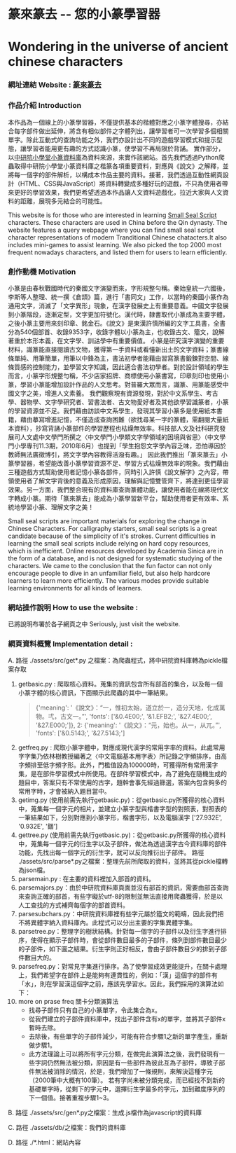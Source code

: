 
# 篆來篆去 -- 您的小篆學習器
# Wondering in the universe of ancient chinese characters 
### 網址連結 Website :  [篆來篆去](https://splend1d.github.io/Zhuan/ "您的小篆學習器")
### 作品介紹 Introduction
本作品為一個線上的小篆學習器，不僅提供基本的楷體對應之小篆字體搜尋，亦結合每字部件做出延伸，將含有相似部件之字體列出，讓學習者可一次學習多個相關單字。除此互動式的查詢功能之外，我們亦設計出不同的遊戲學習模式和提示型態，讓學習者能用更有趣的方式認識小篆，使學習不再局限於背誦。
實作部分，以[中研院小學堂小篆資料庫](http://xiaoxue.iis.sinica.edu.tw/xiaozhuan)為資料來源，來實作該網站。首先我們透過Python爬蟲取得中研院小學堂小篆資料庫之楷篆各項重要資料，對應與《說文》之解釋，並將每一個字的部件解析，以構成本作品主要的資料。接著，我們透過互動性網頁設計（HTML、CSS與JavaScript）將資料轉變成多種好玩的遊戲，不只為使用者帶來更好的學習效果，我們更希望透過本作品讓人文資料遊戲化，拉近大家與人文資料的距離，展現多元結合的可能性。

This website is for those who are interested in learning [Small Seal Script](https://en.wikipedia.org/wiki/Small_seal_script) characters. These characters are used in China before the Qin dynasty. The website features a query webpage where you can find small seal script character representations of modern Tranditional Chinese chatacters.It also includes mini-games to assist learning. We also picked the top 2000 most frequent nowadays characters, and listed them for users to learn efficiently.
### 創作動機 Motivation
小篆是由春秋戰國時代的秦國文字演變而來，字形規整勻稱。秦始皇統一六國後，李斯等人整理、統一撰《倉頡》篇，進行「書同文」工作，以當時的秦國小篆作為通用文字，消滅了「文字異形」現象，在漢字發展史上有重要意義。中國文字發展到小篆階段，逐漸定型，文字更加符號化。漢代時，隸書取代小篆成為主要字體，之後小篆主要用來刻印章、銘金石。《說文》是東漢許慎所編的文字工具書，全書分為540個部首、收錄9353字，收錄字體以小篆為主，也收錄古文、籀文，說解著重於本形本義，在文字學、訓詁學中有重要價值。
小篆是研究漢字演變的重要材料，識篆能直接閱讀古文物，獲得第一手資料或看懂新出土的文字資料；篆書線條單純、用筆簡單，用筆以中鋒為主，書法初學者能藉由習寫篆書鍛鍊對空間、線條質感的控制能力，並學習文字知識，因此適合書法初學者。對於設計領域的學生而言，小篆字形規整勻稱，不少店家招牌、商標使用小篆書寫，印章刻印也使用小篆，學習小篆能增加設計作品的人文思考。對普羅大眾而言，識篆、用篆能感受中國文字之美，增進人文素養。
我們觀察現有資源發現，對於中文系學生、考古學、器物學、文字學研究者、習書法者、古文物愛好者及其他欲學習識篆者，小篆的學習資源並不足。我們藉由訪談中文系學生，發現其學習小篆多是使用紙本書籍，藉由摹寫增進記憶，不僅造成查詢困難（欲找尋某一字的篆體，需翻閱大量紙本資料），抄寫背誦小篆部件的學習歷程也枯燥無效率。科技部人文及社科研究發展司人文處中文學門所撰之〈中文學門小學類文字學領域的困境與省思〉（中文學門小學專刊11.3期，2010年6月）也提到「學生抱怨文字學內容乏味，恐怕導因於教師無法廣徵博引，將文字學內容教得活潑有趣。」
因此我們推出「篆來篆去」小篆學習器，希望能改善小篆學習資源不足、學習方式枯燥無效率的現象。我們藉由三種遊戲方式幫助使用者記憶小篆各部件，同時引入許慎《說文解字》之內容，帶領使用者了解文字背後的意義及形成原因，理解與記憶雙管齊下，將達到更佳學習效果。另一方面，我們整合現有的資料庫查詢篆體功能，讓使用者能在線將現代文字轉成小篆。期待「篆來篆去」能成為小篆學習新平台，幫助使用者更有效率、系統地學習小篆、理解文字之美！

Small seal scripts are important materials for exploring the change in Chinese Characters. For calligraphy starters, small seal scripts is a great candidate because of the simplicity of it's strokes. Current difficulties in learning the small seal scripts include relying on hard copy resources, which is inefficient. Online resources developed by Academia Sinica are in the form of a database, and is not designed for systematic studying of the characters. We came to the conclusion that the fun factor can not only encourage people to dive in an unfamiliar field, but also help hardcore learners to learn more efficiently. The various modes provide suitable learning environments for all kinds of learners.

### 網站操作說明 How to use the website : 
已將說明布署於各子網頁之中
Seriously, just visit the website.

### 網頁資料概覽 Implementation detail :
A. 路徑  ./assets/src/get*.py 之檔案：為爬蟲程式，將中研院資料庫轉為pickle檔案存取
1. getbasic.py : 爬取核心資料。蒐集的資訊包含所有部首的集合，以及每一個小篆字體的核心資訊，下面顯示此爬蟲的其中一筆結果。
    >{'meaning': '《說文》：“一，惟初太始，道立於一，造分天地，化成萬物。弌，古文一。”', 'fonts': ['&0.4E00;', '&1.EFB2;', '&27.4E00;', '&27.E000;']}, 2: {'meaning': '《說文》：“元，始也。从一，从兀。”', 'fonts': ['&0.5143;', '&27.5143;']
2. getfreq.py : 爬取小篆字體中，對應成現代漢字的常用字率的資料。此處常用字字集乃依林樹教授編著之〈中文電腦基本用字表〉所記錄之字頻排序，由高字頻排至低字頻字形。此外，門檻值設為100000時，可獲得所有常用漢字集，是在部件學習模式中所使用。在部件學習模式中，為了避免在隨機生成的題目中，答案只有不常使用的古字，題幹會事先經過篩選，答案內包含夠多的常用字時，才會被納入題目當中。
3. getimg.py (使用前需先執行getbasic.py)：從getbasic.py所獲得的核心資料中，蒐集每一個字元的相片，並建立小篆字型與楷書字型的對照表，對照表的一筆結果如下，分別對應到小篆字形，楷書字形，以及電腦漢字
['27.932E', '0.932E', '錮']
4. gettree.py (使用前需先執行getbasic.py)：從getbasic.py所獲得的核心資料中，蒐集每一個字元的衍生字以及子部件，做法為透過漢字古今資料庫的部件功能，先找出每一個字元的衍生字，就可以反向推衍出子部件。
路徑 ./assets/src/parse*.py之檔案：整理先前所爬取的資料，並將其從pickle檔轉為json檔。
5. parsemain.py : 在主要的資料裡加入部首的資料。
6. parsemajors.py：由於中研院資料庫頁面並沒有部首的資訊，需要由部首查詢來查詢正確的部首，有些字礙於utf-8的限制並無法直接用爬蟲獲得，於是以人工查找的方式補齊每個字的部首資料。
7. parsesubchars.py：中研院資料庫裡有些字元屬於籀文的範疇，因此我們把不將異體字納入資料庫內。此程式可以分出主要的字集異體字集。
8. parsetree.py：整理字的樹狀結構。針對每一個字的子部件以及衍生字進行排序，使得在顯示子部件時，會從部件數目最多的子部件，條列到部件數目最少的子部件，如下圖之結果。衍生字則正好相反，會由子部件數目少的排到子部件數目大的。
9. parsefreq.py：對常見字集進行排序。為了使學習成效更能提升，在關卡處理上，我們希望字在部件上是能夠有連貫性的，例如：「漢」這個字的部件有「水」，則在學習漢這個字之前，應該先學習水。因此，我們採用的演算法如下：
10. more on prase freq 關卡分類演算法
    - 找尋子部件只有自己的小篆單字，令此集合為x。
    - 從我們建立的子部件資料庫中，找出子部件含有x的單字，並將其子部件x暫時去除。
    - 去除後，有些單字的子部件減少，可能有符合步驟1之新的單字產生，重新做步驟1。
    - 此方法理論上可以將所有字元分類，在做完此演算法之後，我們發現有一些字詞仍然無法被分類，原因是有一些部件為彼此互為子部件，導致子部件無法被消除的情況，於是，我們增加了一條規則，來解決這種字元（2000筆中大概有100筆）。
若有字尚未被分類完成，而已經找不到新的基礎單字時，從剩下的字元中，選擇衍生字最多的字元，加到難度序列的下一個值。接著重複步驟1~3。

B. 路徑 ./assets/src/gen*.py之檔案：生成.js檔作為javascript的資料庫

C. 路徑 ./assets/db/之檔案：我們的資料庫

D. 路徑 ./*.html：網站內容
